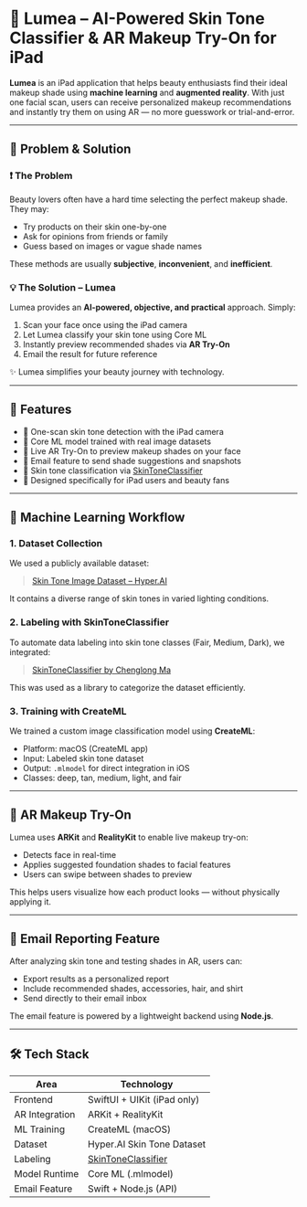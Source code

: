 # 🌈 Lumea – AI-Powered Skin Tone Classifier & AR Makeup Try-On for iPad

**Lumea** is an iPad application that helps beauty enthusiasts find their ideal makeup shade using **machine learning** and **augmented reality**. With just one facial scan, users can receive personalized makeup recommendations and instantly try them on using AR — no more guesswork or trial-and-error.


---

## 🧩 Problem & Solution

### ❗ The Problem  
Beauty lovers often have a hard time selecting the perfect makeup shade.  
They may:

- Try products on their skin one-by-one  
- Ask for opinions from friends or family  
- Guess based on images or vague shade names  

These methods are usually **subjective**, **inconvenient**, and **inefficient**.

### 💡 The Solution – Lumea  
Lumea provides an **AI-powered, objective, and practical** approach. Simply:

1. Scan your face once using the iPad camera  
2. Let Lumea classify your skin tone using Core ML  
3. Instantly preview recommended shades via **AR Try-On**  
4. Email the result for future reference  

✨ Lumea simplifies your beauty journey with technology.

---

## 📌 Features

- 📸 One-scan skin tone detection with the iPad camera  
- 🤖 Core ML model trained with real image datasets  
- 🧴 Live AR Try-On to preview makeup shades on your face  
- 📧 Email feature to send shade suggestions and snapshots  
- 🎯 Skin tone classification via [SkinToneClassifier](https://github.com/ChenglongMa/SkinToneClassifier)  
- 💄 Designed specifically for iPad users and beauty fans

---

## 🧠 Machine Learning Workflow

### 1. **Dataset Collection**
We used a publicly available dataset:

> [Skin Tone Image Dataset – Hyper.AI](https://hyper.ai/en/datasets/21592)

It contains a diverse range of skin tones in varied lighting conditions.

### 2. **Labeling with SkinToneClassifier**
To automate data labeling into skin tone classes (Fair, Medium, Dark), we integrated:

> [SkinToneClassifier by Chenglong Ma](https://github.com/ChenglongMa/SkinToneClassifier)

This was used as a library to categorize the dataset efficiently.

### 3. **Training with CreateML**
We trained a custom image classification model using **CreateML**:

- Platform: macOS (CreateML app)  
- Input: Labeled skin tone dataset  
- Output: `.mlmodel` for direct integration in iOS  
- Classes: deep, tan, medium, light, and fair

---

## 🎨 AR Makeup Try-On

Lumea uses **ARKit** and **RealityKit** to enable live makeup try-on:

- Detects face in real-time  
- Applies suggested foundation shades to facial features  
- Users can swipe between shades to preview   

This helps users visualize how each product looks — without physically applying it.

---

## 📧 Email Reporting Feature

After analyzing skin tone and testing shades in AR, users can:

- Export results as a personalized report  
- Include recommended shades, accessories, hair, and shirt 
- Send directly to their email inbox

The email feature is powered by a lightweight backend using **Node.js**.

---

## 🛠️ Tech Stack

| Area             | Technology                            |
|------------------|----------------------------------------|
| Frontend         | SwiftUI + UIKit (iPad only)                    |
| AR Integration   | ARKit + RealityKit                     |
| ML Training      | CreateML (macOS)                       |
| Dataset          | Hyper.AI Skin Tone Dataset             |
| Labeling         | [SkinToneClassifier](https://github.com/ChenglongMa/SkinToneClassifier) |
| Model Runtime    | Core ML (.mlmodel)                     |
| Email Feature    | Swift + Node.js (API)                  |


